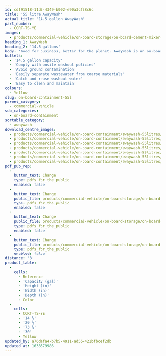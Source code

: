 ```yaml
---
id: cdf91518-11d3-4349-b002-e90a3cf38c6c
title: '55 litre AwayWash'
actual_title: '14.5 gallon AwayWash'
part_number:
  - CCRT-TS-YE
images:
  - products/commercial-vehicle/on-board-storage/on-board-cement-mixer-concrete-washout/55l/images-lr/Product_Image_776x776_(518x518_focus_area)-AwayWash-MKI_01.jpg
heading_1: AwayWash
heading_2: '14.5 gallons'
body: 'Good for business, better for the planet. AwayWash is an on-board concrete washout system which makes washing out on-site cleaner and quicker.'
bullets:
  - '14.5 gallon capacity'
  - 'Comply with onsite washout policies'
  - 'Avoid ground contamination'
  - 'Easily separate wastewater from coarse materials'
  - 'Catch and reuse washout water'
  - 'Easy to clean and maintain'
colours:
  - Yellow
slug: on-board-containment-55l
parent_category:
  - commercial-vehicle
sub_categories:
  - on-board-containment
sortable_category:
  - awaywash
download_centre_images:
  - products/commercial-vehicle/on-board-containment/awaywash-55litres/images-hr/0H9A0171.JPG
  - products/commercial-vehicle/on-board-containment/awaywash-55litres/images-hr/AWAYWASH_026.jpg
  - products/commercial-vehicle/on-board-containment/awaywash-55litres/images-hr/AWAYWASH_028.jpeg
  - products/commercial-vehicle/on-board-containment/awaywash-55litres/images-hr/AWAYWASH_029.b.jpg
  - products/commercial-vehicle/on-board-containment/awaywash-55litres/images-hr/AWAYWASH_03.jpg
  - products/commercial-vehicle/on-board-containment/awaywash-55litres/images-hr/AWAYWASH_032.jpg
  - products/commercial-vehicle/on-board-containment/awaywash-55litres/images-hr/IMG_4640.jpg
pdf_pub_rep:
  -
    button_text: Change
    type: pdfs_for_the_public
    enabled: false
  -
    button_text: Change
    public_file: products/commercial-vehicle/on-board-storage/on-board-cement-mixer-concrete-washout/55l/pdf-lr/PIL-SAL-0039.pdf
    type: pdfs_for_the_public
    enabled: false
  -
    button_text: Change
    public_file: products/commercial-vehicle/on-board-storage/on-board-cement-mixer-concrete-washout/55l/pdf-lr/PIL-SAL-0040.pdf
    type: pdfs_for_the_public
    enabled: false
  -
    button_text: Change
    public_file: products/commercial-vehicle/on-board-storage/on-board-cement-mixer-concrete-washout/55l/pdf-lr/PIL-SAL-0042.pdf
    type: pdfs_for_the_public
    enabled: false
distance: '3'
product_table:
  -
    cells:
      - Reference
      - 'Capacity (gal)'
      - 'Height (in)'
      - 'Width (in)'
      - 'Depth (in)'
      - Color
  -
    cells:
      - CCRT-TS-YE
      - '14 ½'
      - '20 ½'
      - '73 ¼'
      - '30'
      - Yellow
updated_by: a76dafa4-b7b5-4911-ad55-421bfbcef2db
updated_at: 1633679986
---
```

